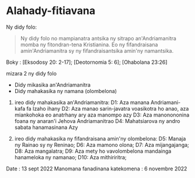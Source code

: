 # Alahady-fitiavana
Ny didy folo:
  > Ny didy folo no mampianatra antsika ny sitrapo an'Andriamanitra momba ny fitondran-tena Kristianina.
  > Eo ny fifandraisana amin'Andriamanitra sy ny fifandraisantsika amin'ny namantsika.

Boky : [Eksodosy 20: 2-17]; [Deotornomia 5: 6]; [Ohabolana 23:26]

mizara 2 ny didy folo
- Didy mikasika an'Andriamanitra
- Didy mahakasika ny namana (olombelona)

1) ireo didy mahakasika an'Andriamanitra:
D1: Aza manana Andriamani-kafa fa Izaho ihany
D2: Aza manao sarin-javatra voasikotra ho anao, aza miankohoka eo anatrhany ary aza manompo azy
D3: Aza manonononina foana ny anaran'i Jehova Andriamanitrao
D4: Mahatsiarova ny andro sabata hanamasinana Azy

2) ireo didy mahakasika ny fifandraisana amin'ny olombelona:
D5: Manaja ny Rainao sy ny Reninao;
D6: Aza mamono olona;
D7: Aza mijangajanga;
D8: Aza mangalatra;
D9: Aza mety ho vavolombelona mandainga hanameloka ny namanao;
D10: Aza mithiriritra;


Date : 13 sept 2022
Manomana fanadinana katekomena : 6 novembre 2022
